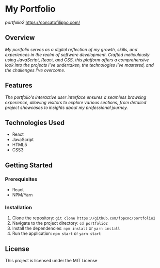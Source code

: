 # My Portfolio

*portfolio2*
https://concatofilippo.com/

## Overview

*My portfolio serves as a digital reflection of my growth, skills, and experiences in the realm of software development. Crafted meticulously using JavaScript, React, and CSS, this platform offers a comprehensive look into the projects I've undertaken, the technologies I've mastered, and the challenges I've overcome.* 


## Features

*The portfolio's interactive user interface ensures a seamless browsing experience, allowing visitors to explore various sections, from detailed project showcases to insights about my professional journey.*

## Technologies Used

- React
- JavaScript
- HTML5
- CSS3

## Getting Started

### Prerequisites

- React
- NPM/Yarn

### Installation

1. Clone the repository: `git clone https://github.com/fppcnc/portfolio2`
2. Navigate to the project directory: `cd portfolio2`
3. Install the dependencies: `npm install` or `yarn install`
4. Run the application: `npm start` or `yarn start`

## License

This project is licensed under the MIT License


